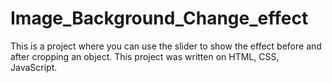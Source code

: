 # Image_Background_Change_effect
This is a project where you can use the slider to show the effect before and after cropping an object. This project was written on HTML, CSS, JavaScript.

